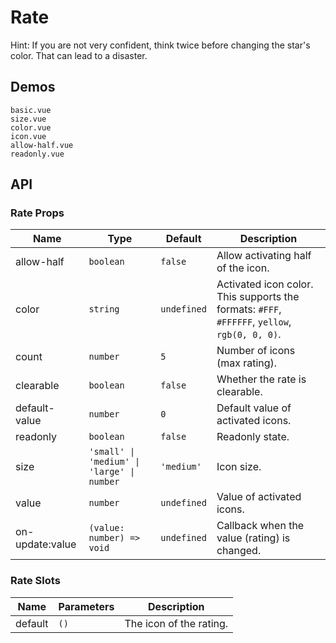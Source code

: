 # Rate

Hint: If you are not very confident, think twice before changing the star's color. That can lead to a disaster.

## Demos

```demo
basic.vue
size.vue
color.vue
icon.vue
allow-half.vue
readonly.vue
```

## API

### Rate Props

| Name | Type | Default | Description |
| --- | --- | --- | --- |
| allow-half | `boolean` | `false` | Allow activating half of the icon. |
| color | `string` | `undefined` | Activated icon color. This supports the formats: `#FFF`, `#FFFFFF`, `yellow`, `rgb(0, 0, 0)`. |
| count | `number` | `5` | Number of icons (max rating). |
| clearable | `boolean` | `false` | Whether the rate is clearable. |
| default-value | `number` | `0` | Default value of activated icons. |
| readonly | `boolean` | `false` | Readonly state. |
| size | `'small' \| 'medium' \| 'large' \| number` | `'medium'` | Icon size. |
| value | `number` | `undefined` | Value of activated icons. |
| on-update:value | `(value: number) => void` | `undefined` | Callback when the value (rating) is changed. |

### Rate Slots

| Name    | Parameters | Description             |
| ------- | ---------- | ----------------------- |
| default | `()`       | The icon of the rating. |
